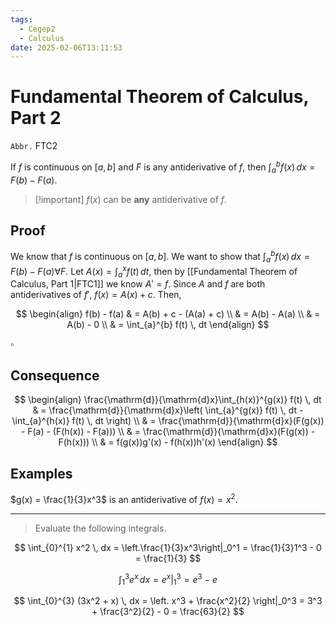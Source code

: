 ```yaml
---
tags:
  - Cegep2
  - Calculus
date: 2025-02-06T13:11:53
---
```


# Fundamental Theorem of Calculus, Part 2

`Abbr.` FTC2

If $f$ is continuous on $[a, b]$ and $F$ is any antiderivative of $f$,
then $\int_{a}^{b} f(x) \, dx = F(b) - F(a)$.

> [!important] $f(x)$ can be **any** antiderivative of $f$.

## Proof

We know that $f$ is continuous on $[a, b]$.
We want to show that $\int_{a}^{b} f(x) \, dx = F(b) - F(a) \forall F$.
Let $A(x) = \int_{a}^{x} f(t) \, dt$, then by [[Fundamental Theorem of Calculus, Part 1|FTC1]] we know $A' = f$.
Since $A$ and $f$ are both antiderivatives of $f'$, $f(x) = A(x) + c$.
Then,

$$
\begin{align}
f(b) - f(a) & = A(b) + c - (A(a) + c) \\
 & = A(b) - A(a) \\
 & = A(b) - 0 \\
 & = \int_{a}^{b} f(t) \, dt
\end{align}
$$

$\square$

## Consequence

$$
\begin{align}
\frac{\mathrm{d}}{\mathrm{d}x}\int_{h(x)}^{g(x)} f(t) \, dt & = \frac{\mathrm{d}}{\mathrm{d}x}\left( \int_{a}^{g(x)} f(t) \, dt - \int_{a}^{h(x)} f(t) \, dt \right) \\
 & = \frac{\mathrm{d}}{\mathrm{d}x}(F(g(x)) - F(a) - (F(h(x)) - F(a))) \\
 & = \frac{\mathrm{d}}{\mathrm{d}x}(F(g(x)) - F(h(x))) \\
 & = f(g(x))g'(x) - f(h(x))h'(x)
\end{align}
$$

## Examples

$g(x) = \frac{1}{3}x^3$ is an antiderivative of $f(x) = x^2$.

---

> Evaluate the following integrals.

$$
\int_{0}^{1} x^2 \, dx = \left.\frac{1}{3}x^3\right|_0^1 = \frac{1}{3}1^3 - 0 = \frac{1}{3}
$$

$$
\int_{1}^{3} e^x \, dx = \left. e^x \right|_1^3 = e^3 - e
$$

$$
\int_{0}^{3} (3x^2 + x) \, dx = \left. x^3 + \frac{x^2}{2} \right|_0^3 = 3^3 + \frac{3^2}{2} - 0 = \frac{63}{2}
$$